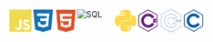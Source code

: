 <img align="right" width="40" src="https://raw.githubusercontent.com/devicons/devicon/master/icons/c/c-line.svg" alt="C">
    <img align="right" width="40" src="https://raw.githubusercontent.com/devicons/devicon/master/icons/cplusplus/cplusplus-line.svg" alt="C++">
    <img align="right" width="40" src="https://raw.githubusercontent.com/devicons/devicon/master/icons/csharp/csharp-line.svg" alt="C#">
    <img align="right" width="40" src="https://raw.githubusercontent.com/devicons/devicon/master/icons/python/python-plain.svg" alt="python">
    <img align="right" width="65" src="https://upload.wikimedia.org/wikipedia/commons/8/87/Sql_data_base_with_logo.png" alt="SQL">
    <img align="right" width="40" src="https://raw.githubusercontent.com/devicons/devicon/master/icons/html5/html5-plain.svg" alt="html5"> 
    <img align="right" width="40" src="https://raw.githubusercontent.com/devicons/devicon/master/icons/css3/css3-plain.svg" alt="css3"> 
    <img align="right" width="40" src="https://raw.githubusercontent.com/devicons/devicon/master/icons/javascript/javascript-plain.svg" alt="javascript"> 